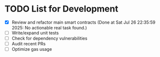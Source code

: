 # TODO List for Development

- [x] Review and refactor main smart contracts  (Done at Sat Jul 26 22:35:59 2025: No actionable real task found.)
- [ ] Write/expand unit tests
- [ ] Check for dependency vulnerabilities
- [ ] Audit recent PRs
- [ ] Optimize gas usage